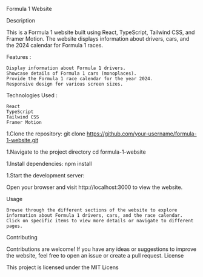 Formula 1 Website

Description

This is a Formula 1 website built using React, TypeScript, Tailwind CSS, and Framer Motion. The website displays information about drivers, cars, and the 2024 calendar for Formula 1 races.

Features :

    Display information about Formula 1 drivers.
    Showcase details of Formula 1 cars (monoplaces).
    Provide the Formula 1 race calendar for the year 2024.
    Responsive design for various screen sizes.

Technologies Used :

    React
    TypeScript
    Tailwind CSS
    Framer Motion

1.Clone the repository:
git clone https://github.com/your-username/formula-1-website.git

1.Navigate to the project directory
cd formula-1-website

1.Install dependencies:
npm install

1.Start the development server:

Open your browser and visit http://localhost:3000 to view the website.

Usage

    Browse through the different sections of the website to explore information about Formula 1 drivers, cars, and the race calendar.
    Click on specific items to view more details or navigate to different pages.

Contributing

Contributions are welcome! If you have any ideas or suggestions to improve the website, feel free to open an issue or create a pull request.
License

This project is licensed under the MIT Licens
